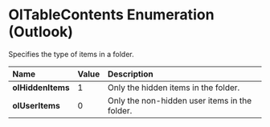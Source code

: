 
# OlTableContents Enumeration (Outlook)

Specifies the type of items in a folder.



|**Name**|**Value**|**Description**|
|:-----|:-----|:-----|
| **olHiddenItems**|1|Only the hidden items in the folder.|
| **olUserItems**|0|Only the non-hidden user items in the folder.|
